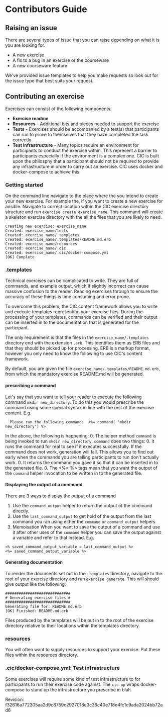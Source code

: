 

# Contributors Guide

## Raising an issue
There are several types of issue that you can raise depending on what it is you are looking for.
- A new exercise
- A fix to a bug in an exercise or the courseware
- A new courseware feature

We've provided issue templates to help you make requests so look out for the issue type that best suits your request.

## Contributing an exercise
Exercises can consist of the following components:
- **Exercise readme**
- **Resources** - Additional bits and pieces needed to support the exercise
- **Tests** - Exercises should be accompanied by a test(s) that participants can run to prove to themselves that they have completed the task correctly
- **Test Infrastructure** - Many topics require an environment for participants to conduct the exercise within. This represent a barrier to participants especially if the environment is a complex one. CIC is built upon the philosphy that a participant should not be required to provide any infrastructure in order to carry out an exercise. CIC uses docker and docker-compose to achieve this.




### Getting started
On the command line navigate to the place where the you intend to create your new exercise. For example the, if you want to create a new exercise for ansible. Navigate to correct location within the CIC exercise directory structure and run `exercise create exercise_name`. This command will create a skeleton exercise directory with the all the files that you are likely to need.
```
Creating new exercise: exercise_name
Created: exercise_name/tests
Created: exercise_name/.templates
Created: exercise_name/.templates/README.md.erb
Created: exercise_name/resources
Created: exercise_name/.cic
Created: exercise_name/.cic/docker-compose.yml
[OK] Complete

```


### .templates
Technical exercises can be complicated to write. They are full of commands, and example output, which if slightly incorrect can cause massive confusion to the reader. Reading exercises through to ensure the accuracy of these things is time consuming and error prone.

To overcome this problem, the CIC content framework allows you to write and execute templates representing your exercise files. During the processing of your templates, commands can be verified and their output can be inserted in to the documentation that is generated for the participant.

The only requirement is that the files in the `exercise_name/.templates` directory end with the extension `.erb`. This identifies them as ERB files and that they should be picked up for processing. ERB is a markup format, however you only need to know the following to use CIC's content framework.

By default, you are given the file `exercise_name/.templates/README.md.erb`, from which the mandatory exercise README.md will be generated.

#### prescribing a command

Let's say that you want to tell your reader to execute the following command `mkdir new_directory`. To do this you would prescribe the command using some special syntax in line with the rest of the exercise content. E.g.
```ERB
  Please run the following command:  <%= command( 'mkdir new_directory') %>
```
In the above, the following is happening:
0. The helper method `command` is being invoked to run `mkdir new_directory`. `command` does two things:
  0. It runs the command for real to see if it executes successfully. If the command does not work, generation will fail. This allows you to find out early when the commands you are telling participants to run don't actually work.
  0. It returns the command you gave it so that it can be inserted in to the generated file.
0. The  <%= %> tags mean that you want the output of the `command` helper invocation to be written in to the generated file.


#### Displaying the output of a command
There are 3 ways to display the output of a command
1. Use the `command_output` helper to return the output of the command directly.
2. Use the `last_command_output` to get hold of the output from the last command you ran using either the `command` or `command_output` helpers
3. Memoisation
When you want to save the output of a command and use it after other uses of the `command` helper you can save the output against a variable and refer to that instead.
E.g.
```ERB
<% saved_command_output_variable = last_command_output %>
<%= saved_command_output_variable %>

```
#### Generating documentation

To render the documents set out in the `.templates` directory, navigate to the root of your exercise directory and run `exercise generate`. This will should give output like the following:
```
#############################
# Generating exercise files #
#############################
Generating file for: README.md.erb
[OK] Finished: README.md.erb

```

Files produced by the templates will be put in to the root of the exercise directory relative to their locations within the templates directory.

### resources
You will often want to supply resources to support your exercise. Put these files within the resources directory.

### .cic/docker-compose.yml: Test infrastructure
Some exercises will require some kind of test infrastructure to for participants to run their exercise code against. The `cic up` wraps docker-compose to stand up the infrastructure you prescribe in blah



  

Revision: f32616a772305aa2d9c8759c2927018e3c36c40e718e4fc1c9ada2024bb72ad6